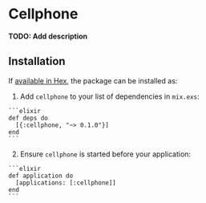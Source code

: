 # Cellphone

**TODO: Add description**

## Installation

If [available in Hex](https://hex.pm/docs/publish), the package can be installed as:

  1. Add `cellphone` to your list of dependencies in `mix.exs`:

    ```elixir
    def deps do
      [{:cellphone, "~> 0.1.0"}]
    end
    ```

  2. Ensure `cellphone` is started before your application:

    ```elixir
    def application do
      [applications: [:cellphone]]
    end
    ```

